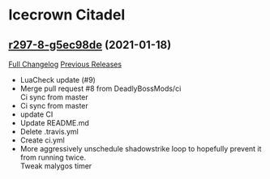# <DBM> Icecrown Citadel

## [r297-8-g5ec98de](https://github.com/DeadlyBossMods/DBM-WotLK/tree/5ec98de0d7b587385babcc7cebb73c77bb0ee092) (2021-01-18)
[Full Changelog](https://github.com/DeadlyBossMods/DBM-WotLK/compare/r297...5ec98de0d7b587385babcc7cebb73c77bb0ee092) [Previous Releases](https://github.com/DeadlyBossMods/DBM-WotLK/releases)

- LuaCheck update (#9)  
- Merge pull request #8 from DeadlyBossMods/ci  
    Ci sync from master  
- Ci sync from master  
- update CI  
- Update README.md  
- Delete .travis.yml  
- Create ci.yml  
- More aggressively unschedule shadowstrike loop to hopefully prevent it from running twice.  
    Tweak malygos timer  
